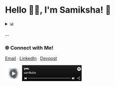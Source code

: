 # Hello 👋🏽, I'm Samiksha! 🦦

<details>
  <summary>📊</summary>
  <br>
  <img src = "https://github-readme-stats.vercel.app/api?username=slingann&show_icons=true&include_all_commits=true&border_radius=20px&theme=graywhite">
  <br>
  <img src = "https://github-readme-stats.vercel.app/api/top-langs/?username=slingann&layout=compact&border_radius=20px&theme=graywhite&custom_title=Samiksha's+Top+Languages">
</details>

--
### 🌐 Connect with Me!
[Email](mailto:slingan01@gmail.com)  ∙  [LinkedIn](https://www.linkedin.com/in/samikshalingan/)  ∙  [Devpost](https://devpost.com/slingan)

[<img src="spotify-ss.jpg" width="250">](https://open.spotify.com/playlist/1OxnUgSfjKRJ4VzWTrGrUk?si=16525aab4f9d49a6)
